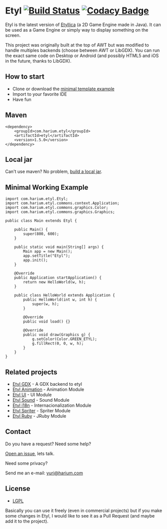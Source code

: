 # Etyl [![Build Status](https://travis-ci.org/Harium/etyl.svg?branch=master)](https://travis-ci.org/Harium/etyl) [![Codacy Badge](https://api.codacy.com/project/badge/Grade/4fe7372ce73741bf9955eb133e05e85b)](https://www.codacy.com/app/yuripourre/etyl?utm_source=github.com&amp;utm_medium=referral&amp;utm_content=Harium/etyl&amp;utm_campaign=Badge_Grade)

Etyl is the latest version of [Etyllica](https://github.com/etyllica/etyllica) (a 2D Game Engine made in Java). It can be used as a Game Engine or simply way to display something on the screen.

This project was originally built at the top of AWT but was modified to handle multiples backends (choose between AWT or LibGDX). 
You can run the exact same code on Desktop or Android (and possibly HTML5 and iOS in the future, thanks to LibGDX).

## How to start

- Clone or download the [minimal template example](https://github.com/Harium/etyl-template)
- Import to your favorite IDE
- Have fun

## Maven
```
<dependency>
    <groupId>com.harium.etyl</groupId>
    <artifactId>etyl</artifactId>
    <version>1.5.0</version>
</dependency>
```

## Local jar
Can't use maven? No problem, [build a local jar](https://github.com/Harium/etyl/wiki/Building-a-local-jar).

## Minimal Working Example
```
import com.harium.etyl.Etyl;
import com.harium.etyl.commons.context.Application;
import com.harium.etyl.commons.graphics.Color;
import com.harium.etyl.commons.graphics.Graphics;

public class Main extends Etyl {

    public Main() {
        super(800, 600);
    }

    public static void main(String[] args) {
        Main app = new Main();
        app.setTitle("Etyl");
        app.init();
    }

    @Override
    public Application startApplication() {
        return new HelloWorld(w, h);
    }

    public class HelloWorld extends Application {
        public HelloWorld(int w, int h) {
            super(w, h);
        }

        @Override
        public void load() {}

        @Override
        public void draw(Graphics g) {
            g.setColor(Color.GREEN_ETYL);
            g.fillRect(0, 0, w, h);
        }
    }
}
```

## Related projects
- [Etyl GDX](https://github.com/Harium/etyl-gdx) - A GDX backend to etyl
- [Etyl Animation](https://github.com/Harium/etyl-animation) - Animation Module
- [Etyl UI](https://github.com/Harium/etyl-ui) - UI Module
- [Etyl Sound](https://github.com/Harium/etyl-sound) - Sound Module
- [Etyl i18n](https://github.com/Harium/etyl-i18n) - Internacionalization Module
- [Etyl Spriter](https://github.com/Harium/etyl-spriter) - Spriter Module
- [Etyl Ruby](https://github.com/Harium/etyl-ruby) - JRuby Module

## Contact
Do you have a request? Need some help?

[Open an issue](https://github.com/Harium/etyl/issues/new), lets talk.

Need some privacy?

Send me an e-mail: yuri@harium.com

## License
- [LGPL](http://www.gnu.org/licenses/lgpl.txt)

Basically you can use it freely (even in commercial projects) but if you
make some changes in Etyl, I would like to see it as a Pull Request (and
maybe add it to the project).
